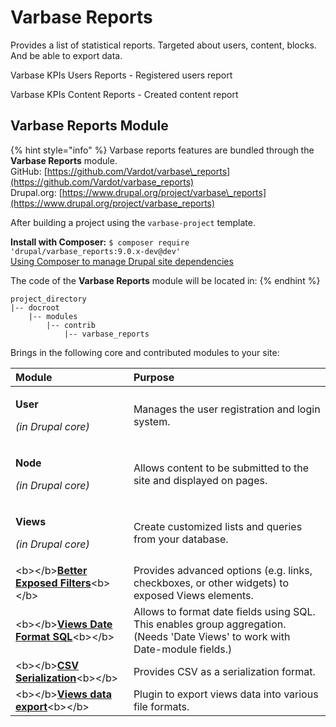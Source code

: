 # Varbase Reports

Provides a list of statistical reports. Targeted about users, content, blocks. And be able to export data.

Varbase KPIs Users Reports - Registered users report

Varbase KPIs Content Reports - Created content report

## Varbase Reports Module

{% hint style="info" %}
Varbase reports features are bundled through the **Varbase Reports** module.  
GitHub: [https://github.com/Vardot/varbase\_reports](https://github.com/Vardot/varbase_reports)  
Drupal.org: [https://www.drupal.org/project/varbase\_reports](https://www.drupal.org/project/varbase_reports)

After building a project using the `varbase-project` template.

**Install with Composer:** `$ composer require 'drupal/varbase_reports:9.0.x-dev@dev'`  
[Using Composer to manage Drupal site dependencies](https://www.drupal.org/docs/develop/using-composer/using-composer-to-manage-drupal-site-dependencies)

The code of the **Varbase Reports** module will be located in:
{% endhint %}

```text
project_directory
|-- docroot
    |-- modules
        |-- contrib
            |-- varbase_reports
```

Brings in the following core and contributed modules to your site:

<table>
  <thead>
    <tr>
      <th style="text-align:left">Module</th>
      <th style="text-align:left">Purpose</th>
    </tr>
  </thead>
  <tbody>
    <tr>
      <td style="text-align:left">
        <p><b>User</b>
        </p>
        <p><em>(in Drupal core)</em>
        </p>
      </td>
      <td style="text-align:left">Manages the user registration and login system.</td>
    </tr>
    <tr>
      <td style="text-align:left">
        <p><b>Node</b>
        </p>
        <p><em>(in Drupal core)</em>
        </p>
      </td>
      <td style="text-align:left">Allows content to be submitted to the site and displayed on pages.</td>
    </tr>
    <tr>
      <td style="text-align:left">
        <p><b>Views</b>
        </p>
        <p><em>(in Drupal core)</em>
        </p>
      </td>
      <td style="text-align:left">Create customized lists and queries from your database.</td>
    </tr>
    <tr>
      <td style="text-align:left">&lt;b&gt;&lt;/b&gt;<a href="https://www.drupal.org/project/better_exposed_filters"><b>Better Exposed Filters</b></a>&lt;b&gt;&lt;/b&gt;</td>
      <td
      style="text-align:left">Provides advanced options (e.g. links, checkboxes, or other widgets) to
        exposed Views elements.</td>
    </tr>
    <tr>
      <td style="text-align:left">&lt;b&gt;&lt;/b&gt;<a href="https://www.drupal.org/project/views_date_format_sql"><b>Views Date Format SQL</b></a>&lt;b&gt;&lt;/b&gt;</td>
      <td
      style="text-align:left">Allows to format date fields using SQL. This enables group aggregation.
        (Needs &apos;Date Views&apos; to work with Date-module fields.)</td>
    </tr>
    <tr>
      <td style="text-align:left">&lt;b&gt;&lt;/b&gt;<a href="https://www.drupal.org/project/csv_serialization"><b>CSV Serialization</b></a>&lt;b&gt;&lt;/b&gt;</td>
      <td
      style="text-align:left">Provides CSV as a serialization format.</td>
    </tr>
    <tr>
      <td style="text-align:left">&lt;b&gt;&lt;/b&gt;<a href="https://www.drupal.org/project/views_data_export"><b>Views data export</b></a>&lt;b&gt;&lt;/b&gt;</td>
      <td
      style="text-align:left">Plugin to export views data into various file formats.</td>
    </tr>
  </tbody>
</table>

